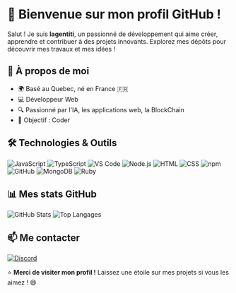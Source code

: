 # 👋 Bienvenue sur mon profil GitHub !

Salut ! Je suis **lagentiti**, un passionné de développement qui aime créer, apprendre et contribuer à des projets innovants. Explorez mes dépôts pour découvrir mes travaux et mes idées !

## 🌟 À propos de moi
- 🌍 Basé au Quebec, né en France 🇫🇷
- 💻 Développeur Web
- 🔍 Passionné par l'IA, les applications web, la BlockChain
- 🎯 Objectif : Coder

## 🛠️ Technologies & Outils
![JavaScript](https://img.shields.io/badge/-JavaScript-F7DF1E?style=flat-square&logo=javascript&logoColor=black)
![TypeScript](https://img.shields.io/badge/-TypeScript-3178C6?style=flat-square&logo=typescript&logoColor=white)
![VS Code](https://img.shields.io/badge/-VS%20Code-007ACC?style=flat-square&logo=visual-studio-code&logoColor=white)
![Node.js](https://img.shields.io/badge/-Node.js-339933?style=flat-square&logo=node.js&logoColor=white)
![HTML](https://img.shields.io/badge/-HTML-E34F26?style=flat-square&logo=html5&logoColor=white)
![CSS](https://img.shields.io/badge/-CSS-1572B6?style=flat-square&logo=css3&logoColor=white)
![npm](https://img.shields.io/badge/-npm-CB3837?style=flat-square&logo=npm&logoColor=white)
![GitHub](https://img.shields.io/badge/-GitHub-181717?style=flat-square&logo=github&logoColor=white)
![MongoDB](https://img.shields.io/badge/-MongoDB-47A248?style=flat-square&logo=mongodb&logoColor=white)
![Ruby](https://img.shields.io/badge/-Ruby-CC342D?style=flat-square&logo=ruby&logoColor=white)
<!-- delete because is very bad tools ![MySQL](https://img.shields.io/badge/-MySQL-4479A1?style=flat-square&logo=mysql&logoColor=white)
![PHP](https://img.shields.io/badge/-PHP-777BB4?style=flat-square&logo=php&logoColor=white) -->
## 📊 Mes stats GitHub
![GitHub Stats](https://github-readme-stats.vercel.app/api?username=lagentiti&show_icons=true&theme=radical)
![Top Langages](https://github-readme-stats.vercel.app/api/top-langs/?username=lagentiti&layout=compact&theme=radical)

<!--## 🏆 Projets phares
- **[Nom du projet]** : Une brève description de votre projet.  
  ![GitHub Repo stars](https://img.shields.io/github/stars/lagentiti/nom-du-projet?style=social)  
  [🔗 Voir le repo](https://github.com/lagentiti/nom-du-projet)
- **[Nom du projet]** : Une autre réalisation dont vous êtes fier.  
  ![GitHub Repo stars](https://img.shields.io/github/stars/lagentiti/autre-projet?style=social)  
  [🔗 Voir le repo](https://github.com/lagentiti/autre-projet)

## 🌍 Contributions open-source
- [Projet] : Contribution à [description]. ([Lien](#))
- [Projet] : Ajout de [description]. ([Lien](#)) -->

## 📫 Me contacter
[![Discord](https://img.shields.io/badge/-Discord-5865F2?style=flat-square&logo=discord&logoColor=white)](https://discord.gg/ajbu9RxQnB)

⭐ **Merci de visiter mon profil !** Laissez une étoile sur mes projets si vous les aimez ! 😄
